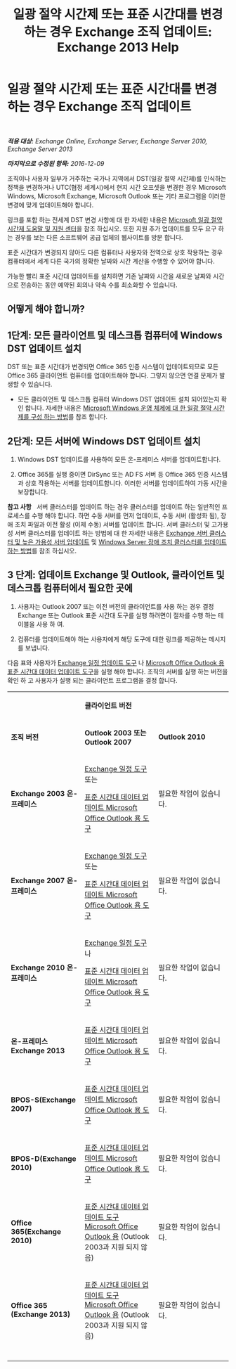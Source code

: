 ﻿---
title: '일광 절약 시간제 또는 표준 시간대를 변경 하는 경우 Exchange 조직 업데이트: Exchange 2013 Help'
TOCTitle: 일광 절약 시간제 또는 표준 시간대를 변경 하는 경우 Exchange 조직 업데이트
ms:assetid: 5b12615c-24cf-4f46-bf3c-2334dc734ef8
ms:mtpsurl: https://technet.microsoft.com/ko-kr/library/Hh530051(v=EXCHG.150)
ms:contentKeyID: 66452419
ms.date: 05/22/2018
mtps_version: v=EXCHG.150
ms.translationtype: MT
---

# 일광 절약 시간제 또는 표준 시간대를 변경 하는 경우 Exchange 조직 업데이트

 

_**적용 대상:** Exchange Online, Exchange Server, Exchange Server 2010, Exchange Server 2013_

_**마지막으로 수정된 항목:** 2016-12-09_

조직이나 사용자 일부가 거주하는 국가나 지역에서 DST(일광 절약 시간제)를 인식하는 정책을 변경하거나 UTC(협정 세계시)에서 현지 시간 오프셋을 변경한 경우 Microsoft Windows, Microsoft Exchange, Microsoft Outlook 또는 기타 프로그램을 이러한 변경에 맞게 업데이트해야 합니다.

링크를 포함 하는 전세계 DST 변경 사항에 대 한 자세한 내용은 [Microsoft 일광 절약 시간제 도움말 및 지원 센터](https://go.microsoft.com/fwlink/p/?linkid=99640)을 참조 하십시오. 또한 지원 추가 업데이트를 모두 요구 하는 경우를 보는 다른 소프트웨어 공급 업체의 웹사이트를 방문 합니다.

표준 시간대가 변경되지 않아도 다른 컴퓨터나 사용자와 전역으로 상호 작용하는 경우 컴퓨터에서 세계 다른 국가의 정확한 날짜와 시간 계산을 수행할 수 있어야 합니다.

가능한 빨리 표준 시간대 업데이트를 설치하면 기존 날짜와 시간을 새로운 날짜와 시간으로 전송하는 동안 예약된 회의나 약속 수를 최소화할 수 있습니다.

## 어떻게 해야 합니까?

## 1단계: 모든 클라이언트 및 데스크톱 컴퓨터에 Windows DST 업데이트 설치

DST 또는 표준 시간대가 변경되면 Office 365 인증 시스템이 업데이트되므로 모든 Office 365 클라이언트 컴퓨터를 업데이트해야 합니다. 그렇지 않으면 연결 문제가 발생할 수 있습니다.

  - 모든 클라이언트 및 데스크톱 컴퓨터 Windows DST 업데이트 설치 되어있는지 확인 합니다. 자세한 내용은 [Microsoft Windows 운영 체제에 대 한 일광 절약 시간제를 구성 하는 방법](http://go.microsoft.com/fwlink/p/?linkid=3052%26kbid=914387)를 참조 합니다.

## 2단계: 모든 서버에 Windows DST 업데이트 설치

1.  Windows DST 업데이트를 사용하여 모든 온-프레미스 서버를 업데이트합니다.

2.  Office 365를 실행 중이면 DirSync 또는 AD FS 서버 등 Office 365 인증 시스템과 상호 작용하는 서버를 업데이트합니다. 이러한 서버를 업데이트하여 가동 시간을 보장합니다.

**참고 사항**   서버 클러스터를 업데이트 하는 경우 클러스터를 업데이트 하는 일반적인 프로세스를 수행 해야 합니다. 하면 수동 서버를 먼저 업데이트, 수동 서버 (활성화 됨), 장애 조치 파일과 이전 활성 (이제 수동) 서버를 업데이트 합니다. 서버 클러스터 및 고가용성 서버 클러스터를 업데이트 하는 방법에 대 한 자세한 내용은 [Exchange 서버 클러스터 및 높은 가용성 서버 업데이트](https://technet.microsoft.com/ko-kr/library/hh530052\(v=exchg.150\)) 및 [Windows Server 장애 조치 클러스터를 업데이트 하는 방법](https://support.microsoft.com/en-us/kb/174799)를 참조 하십시오.

## 3 단계: 업데이트 Exchange 및 Outlook, 클라이언트 및 데스크톱 컴퓨터에서 필요한 곳에

1.  사용자는 Outlook 2007 또는 이전 버전의 클라이언트를 사용 하는 경우 결정 Exchange 또는 Outlook 표준 시간대 도구를 실행 하려면이 절차를 수행 하는 테이블을 사용 하 여.

2.  컴퓨터를 업데이트해야 하는 사용자에게 해당 도구에 대한 링크를 제공하는 메시지를 보냅니다.

다음 표와 사용자가 [Exchange 일정 업데이트 도구](http://go.microsoft.com/fwlink/p/?linkid=3052%26kbid=930879) 나 [Microsoft Office Outlook 용 표준 시간대 데이터 업데이트 도구](http://go.microsoft.com/fwlink/p/?linkid=3052%26kbid=931667)을 실행 해야 합니다. 조직의 서버를 실행 하는 버전을 확인 하 고 사용자가 실행 되는 클라이언트 프로그램을 결정 합니다.


<table>
<colgroup>
<col style="width: 33%" />
<col style="width: 33%" />
<col style="width: 33%" />
</colgroup>
<tbody>
<tr class="odd">
<td><p></p></td>
<td><p><strong>클라이언트 버전</strong></p></td>
<td> </td>
</tr>
<tr class="even">
<td><p><strong>조직 버전</strong></p></td>
<td><p><strong>Outlook 2003 또는 Outlook 2007</strong></p></td>
<td><p><strong>Outlook 2010</strong></p></td>
</tr>
<tr class="odd">
<td><p><strong>Exchange 2003 온-프레미스</strong></p></td>
<td><p><a href="http://go.microsoft.com/fwlink/p/?linkid=3052%26kbid=930879">Exchange 일정 도구</a> 또는</p>
<p><a href="http://go.microsoft.com/fwlink/p/?linkid=3052%26kbid=931667">표준 시간대 데이터 업데이트 Microsoft Office Outlook 용 도구</a></p></td>
<td><p>필요한 작업이 없습니다.</p></td>
</tr>
<tr class="even">
<td><p><strong>Exchange 2007 온-프레미스</strong></p></td>
<td><p><a href="http://go.microsoft.com/fwlink/p/?linkid=3052%26kbid=930879">Exchange 일정 도구</a> 또는</p>
<p><a href="http://go.microsoft.com/fwlink/p/?linkid=3052%26kbid=931667">표준 시간대 데이터 업데이트 Microsoft Office Outlook 용 도구</a></p></td>
<td><p>필요한 작업이 없습니다.</p></td>
</tr>
<tr class="odd">
<td><p><strong>Exchange 2010 온-프레미스</strong></p></td>
<td><p><a href="http://go.microsoft.com/fwlink/p/?linkid=3052%26kbid=930879">Exchange 일정 도구</a> 나</p>
<p><a href="http://go.microsoft.com/fwlink/p/?linkid=3052%26kbid=931667">표준 시간대 데이터 업데이트 Microsoft Office Outlook 용 도구</a></p></td>
<td><p>필요한 작업이 없습니다.</p></td>
</tr>
<tr class="even">
<td><p><strong>온-프레미스 Exchange 2013</strong></p></td>
<td><p><a href="http://go.microsoft.com/fwlink/p/?linkid=3052%26kbid=931667">표준 시간대 데이터 업데이트 Microsoft Office Outlook 용 도구</a></p></td>
<td><p>필요한 작업이 없습니다.</p></td>
</tr>
<tr class="odd">
<td><p><strong>BPOS-S(Exchange 2007)</strong></p></td>
<td><p><a href="http://go.microsoft.com/fwlink/p/?linkid=3052%26kbid=931667">표준 시간대 데이터 업데이트 Microsoft Office Outlook 용 도구</a></p></td>
<td><p>필요한 작업이 없습니다.</p></td>
</tr>
<tr class="even">
<td><p><strong>BPOS-D(Exchange 2010)</strong></p></td>
<td><p><a href="http://go.microsoft.com/fwlink/p/?linkid=3052%26kbid=931667">표준 시간대 데이터 업데이트 Microsoft Office Outlook 용 도구</a></p></td>
<td><p>필요한 작업이 없습니다.</p></td>
</tr>
<tr class="odd">
<td><p><strong>Office 365(Exchange 2010)</strong></p></td>
<td><p><a href="http://go.microsoft.com/fwlink/p/?linkid=3052%26kbid=931667">표준 시간대 데이터 업데이트 도구 Microsoft Office Outlook 용</a> (Outlook 2003과 지원 되지 않음)</p></td>
<td><p>필요한 작업이 없습니다.</p></td>
</tr>
<tr class="even">
<td><p><strong>Office 365 (Exchange 2013)</strong></p></td>
<td><p><a href="http://go.microsoft.com/fwlink/p/?linkid=3052%26kbid=931667">표준 시간대 데이터 업데이트 도구 Microsoft Office Outlook 용</a> (Outlook 2003과 지원 되지 않음)</p></td>
<td><p>필요한 작업이 없습니다.</p></td>
</tr>
<tr class="odd">
<td> </td>
<td> </td>
<td> </td>
</tr>
</tbody>
</table>

